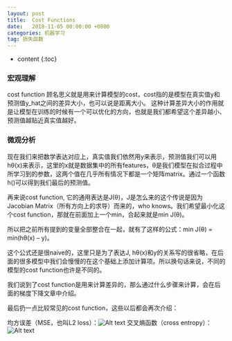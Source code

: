 ```yaml
---
layout: post
title:  Cost Functions
date:   2018-11-05 00:00:00 +0800
categories: 机器学习
tag: 损失函数
---
```


* content
{:toc}


### 宏观理解

cost function 顾名思义就是用来计算模型的cost，cost指的是模型在真实值y和预测值y_hat之间的差异大小，也可以说是距离大小。
这种计算差异大小的作用就是让模型在训练的时候有一个可以优化的方向，也就是我们都希望这个差异越小、预测值越贴近真实值越好。

### 微观分析

现在我们来把数学表达对应上，真实值我们依然用y来表示，预测值我们可以用hθ(x)来表示，这里的x就是数据集中的所有features，θ是我们模型在拟合过程中所学习到的参数，这两个值在几乎所有情况下都是一个矩阵matrix。通过一个函数h()可以得到我们最后的预测值。

再来说cost function, 它的通用表达是J(θ)，J是怎么来的这个传说是因为Jacobian Matrix（所有方向上的求导）而来的，who knows。我们希望最小化这个cost function，那就在前面加上一个min，合起来就是min J(θ)。

所以把之前所有提到的变量全部整合在一起，就有了这样的公式：min J(θ) = min(hθ(x) – y)。

这个公式还是很naive的，这里只是为了表达J, hθ(x)和y的关系写的很省略，在后面的很多模型中我们会慢慢的在这个基础上添加计算项。所以换句话来说，不同的模型的cost function也许是不同的。

我们说到了cost function是用来计算差异的，那么通过什么步骤来计算，会在后面的梯度下降文章中介绍。

最后扔一点比较常见的cost function，这些以后都会再次介绍：

均方误差（MSE，也叫L2 loss）：![Alt text](/_img/costfunction/1.png)
交叉熵函数（cross entropy）：![Alt text](/_img/costfunction/2.png)
